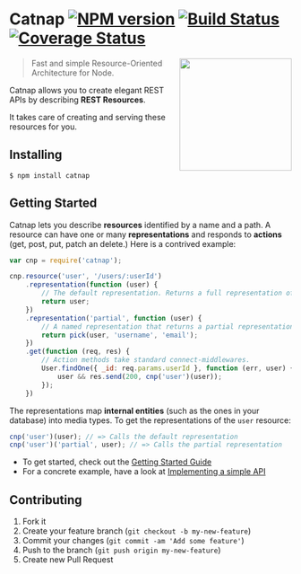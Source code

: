 # Catnap [![NPM version](https://badge.fury.io/js/catnap.svg)](http://badge.fury.io/js/catnap) [![Build Status](https://travis-ci.org/mikaa123/catnap.svg?branch=master)](https://travis-ci.org/mikaa123/catnap) [![Coverage Status](https://img.shields.io/coveralls/mikaa123/catnap.svg)](https://coveralls.io/r/mikaa123/catnap?branch=master)

<img width="200" align="right" src="https://dl.dropboxusercontent.com/u/25944784/cnp2.png"/>

> Fast and simple Resource-Oriented Architecture for Node.

Catnap allows you to create elegant REST APIs by describing **REST Resources**. 

It takes care of creating and serving these resources for you.

## Installing
`$ npm install catnap`

## Getting Started
Catnap lets you describe **resources** identified by a name and a path. A resource can have one or many **representations** and responds to **actions** (get, post, put, patch an delete.) Here is a contrived example:

~~~~javascript
var cnp = require('catnap');

cnp.resource('user', '/users/:userId')
    .representation(function (user) {
        // The default representation. Returns a full representation of user
        return user;
    })
    .representation('partial', function (user) {
    	// A named representation that returns a partial representation
    	return pick(user, 'username', 'email');
    })
    .get(function (req, res) {
    	// Action methods take standard connect-middlewares.
        User.findOne({ _id: req.params.userId }, function (err, user) {
            user && res.send(200, cnp('user')(user));
        });
    })
~~~~

The representations map **internal entities** (such as the ones in your database) into media types.
To get the representations of the `user` resource:

~~~~javascript
cnp('user')(user); // => Calls the default representation
cnp('user')('partial', user); // => Calls the partial representation
~~~~

* To get started, check out the [Getting Started Guide](http://github.com/mikaa123/catnap/wiki/Getting-Started)
* For a concrete example, have a look at [Implementing a simple API](https://gist.github.com/mikaa123/a9380af5cd1d56a387ce)


## Contributing

1. Fork it
2. Create your feature branch (`git checkout -b my-new-feature`)
3. Commit your changes (`git commit -am 'Add some feature'`)
4. Push to the branch (`git push origin my-new-feature`)
5. Create new Pull Request
